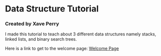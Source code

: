 # Data Structure Tutorial
### Created by Xave Perry

I made this tutorial to teach about 3 different data structures namely stacks, linked lists, and binary search trees.

Here is a link to get to the welcome page: [Welcome Page](welcome.md)

